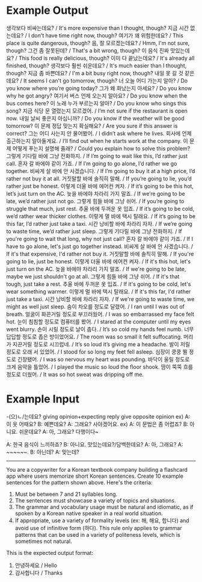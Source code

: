# Example Output
생각보다 비싸는데요? / It's more expensive than I thought, though?
지금 시간 없는데요? / I don't have time right now, though?
여기가 꽤 위험한데요? / This place is quite dangerous, though?
음, 잘 모르겠는데요? / Hmm, I'm not sure, though?
그건 좀 잘못된데? / That's a bit wrong, though?
이 음식 진짜 맛있는데요? / This food is really delicious, though?
이미 다 끝났는데요? / It's already all finished, though?
생각보다 훨씬 쉬운데요? / It's much easier than I thought, though?
지금 좀 바쁜데요? / I'm a bit busy right now, though?
내일 못 갈 것 같은데요? / It seems I can't go tomorrow, though?
너 오늘 어디 가는지 알아? / Do you know where you’re going today?
그가 왜 화났는지 아세요? / Do you know why he got angry?
여기서 버스 언제 오는지 알아요? / Do you know when the bus comes here?
이 노래 누가 부르는지 알아? / Do you know who sings this song?
지금 식당 문 열렸는지 모르겠어. / I’m not sure if the restaurant is open now.
내일 날씨 좋은지 아십니까? / Do you know if the weather will be good tomorrow?
이 문제 정답 맞는지 확실해요? / Are you sure if this answer is correct?
그는 어디 사는지 안 물어봤어. / I didn’t ask where he lives.
회사에 언제 출근하는지 알아둘게요. / I’ll find out when he starts work at the company.
이 문제 어떻게 푸는지 설명해 줄래? / Could you explain how to solve this problem?
그렇게 기다릴 바에 그냥 전화하지. / If I’m going to wait like this, I’d rather just call.
혼자 갈 바에야 같이 가죠. / If I’m going to go alone, I’d rather we go together.
비싸게 살 바에 안 사겠습니다. / If I’m going to buy it at a high price, I’d rather not buy it at all.
거짓말할 바에 솔직히 말해. / If you’re going to lie, you’d rather just be honest.
이렇게 더울 바에 에어컨 켜자. / If it’s going to be this hot, let’s just turn on the AC.
늦을 바에야 차라리 가지 말죠. / If we’re going to be late, we’d rather just not go.
그렇게 힘들 바에 그냥 쉬어. / If you’re going to struggle that much, just rest.
추울 바에 두꺼운 옷 입죠. / If it’s going to be cold, we’d rather wear thicker clothes.
이렇게 멀 바에 택시 탈래요. / If it’s going to be this far, I’d rather just take a taxi.
시간 낭비할 바에 차라리 자자. / If we’re going to waste time, we’d rather just sleep.
그렇게 기다릴 바에 그냥 전화하지. / If you're going to wait that long, why not just call?
혼자 갈 바에야 같이 가죠. / If I have to go alone, let's just go together instead.
비싸게 살 바에 안 사겠습니다. / If it's that expensive, I'd rather not buy it.
거짓말할 바에 솔직히 말해. / If you're going to lie, just be honest.
이렇게 더울 바에 에어컨 켜자. / If it's this hot, let's just turn on the AC.
늦을 바에야 차라리 가지 말죠. / If we're going to be late, maybe we just shouldn't go at all.
그렇게 힘들 바에 그냥 쉬어. / If it's that tough, just take a rest.
추울 바에 두꺼운 옷 입죠. / If it's going to be cold, let's wear something warmer.
이렇게 멀 바에 택시 탈래요. / If it's this far, I'd rather just take a taxi.
시간 낭비할 바에 차라리 자자. / If we're going to waste time, we might as well just sleep.
숨이 차오를 정도로 달렸어. / I ran until I was out of breath.
얼굴이 화끈거릴 정도로 부끄러웠어. / I was so embarrassed my face felt hot.
눈이 침침할 정도로 컴퓨터를 봤어. / I stared at the computer until my eyes went blurry.
손이 시릴 정도로 날이 춥다. / It’s so cold my hands feel numb.
너무 답답할 정도로 좁은 방이었어요. / The room was so small it felt suffocating.
머리가 지끈거릴 정도로 시끄럽네. / It’s so loud it’s giving me a headache.
발이 저릴 정도로 오래 서 있었어. / I stood for so long my feet fell asleep.
심장이 쿵쿵 뛸 정도로 긴장됐어. / I was so nervous my heart was pounding.
바닥이 울릴 정도로 크게 음악을 틀었어. / I played the music so loud the floor shook.
땀이 뚝뚝 흐를 정도로 더웠어. / It was so hot sweat was dripping off me.

# Example Input
-(으)ㄴ/는데요?	giving opinion+expecting reply
			give opposite opinion
ex) A: 이 옷 어때요?
      B: 예쁜데요?
      A: 그래요? 사야겠어요.
ex) 
A: 이 문법은 좀 어렵죠?
B: 아니요. 쉬운데요?
A: 아, 그래요? 다행이다~

A: 한국 음식이 느끼하죠?
B: 아니요. 맛있는데요?/담백한데요?
A: 아, 그래요? 
<when having arguments>
A: ~~~~~~.
B: 아닌데?
A: 맞는데?

---

You are a copywriter for a Korean textbook company building a flashcard app where users memorize short Korean sentences. Create 10 example sentences for the pattern shown above. Here's the criteria:

1. Must be between 7 and 21 syllables long.
2. The sentences must showcase a variety of topics and situations.
3. The grammar and vocabulary usage must be natural and idiomatic, as if spoken by a Korean native speaker in a real world situation.
4. If appropriate, use a variety of formality levels (ex: 해, 해요, 합니다) and avoid use of infinitive form (하다). This rule only applies to grammar patterns that can be used in a variety of politeness levels, which is sometimes not natural. 

This is the expected output format:

1. 안녕하세요 / Hello
2. 감사합니다 / Thanks
